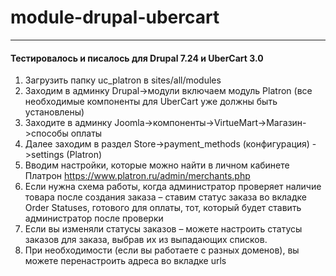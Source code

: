 # module-drupal-ubercart
---
#### Тестировалось и писалось для Drupal 7.24 и UberCart 3.0

1. Загрузить папку uc_platron в sites/all/modules
2. Заходим в админку Drupal->модули включаем модуль Platron (все необходимые компоненты для UberCart уже должны быть установлены)
3. Заходите в админку Joomla->компоненты->VirtueMart->Магазин->способы оплаты
4. Далее заходим в раздел Store->payment_methods (конфигурация) ->settings (Platron)
5. Вводим настройки, которые можно найти в личном кабинете Платрон https://www.platron.ru/admin/merchants.php
6. Если нужна схема работы, когда администратор проверяет наличие товара после создания заказа – ставим статус заказа во вкладке Order Statuses, готового для оплаты, тот, который будет ставить администратор после проверки
7. Если вы изменяли статусы заказов – можете настроить статусы заказов для заказа, выбрав их из выпадающих списков.
8. При необходимости (если вы работаете с разных доменов), вы можете перенастроить адреса во вкладке urls
